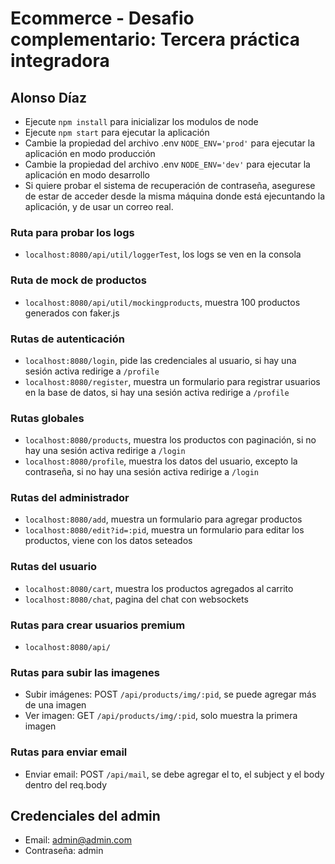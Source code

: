 # Ecommerce - Desafio complementario: Tercera práctica integradora

## Alonso Díaz

- Ejecute `npm install` para inicializar los modulos de node
- Ejecute `npm start` para ejecutar la aplicación
- Cambie la propiedad del archivo .env `NODE_ENV='prod'` para ejecutar la aplicación en modo producción
- Cambie la propiedad del archivo .env `NODE_ENV='dev'` para ejecutar la aplicación en modo desarrollo
- Si quiere probar el sistema de recuperación de contraseña, asegurese de estar de acceder desde la misma máquina donde está ejecuntando la aplicación, y de usar un correo real.

### Ruta para probar los logs

- `localhost:8080/api/util/loggerTest`, los logs se ven en la consola

### Ruta de mock de productos

- `localhost:8080/api/util/mockingproducts`, muestra 100 productos generados con faker.js

### Rutas de autenticación

- `localhost:8080/login`, pide las credenciales al usuario, si hay una sesión activa redirige a `/profile`
- `localhost:8080/register`, muestra un formulario para registrar usuarios en la base de datos, si hay una sesión activa redirige a `/profile`

### Rutas globales

- `localhost:8080/products`, muestra los productos con paginación, si no hay una sesión activa redirige a `/login`
- `localhost:8080/profile`, muestra los datos del usuario, excepto la contraseña, si no hay una sesión activa redirige a `/login`

### Rutas del administrador

- `localhost:8080/add`, muestra un formulario para agregar productos
- `localhost:8080/edit?id=:pid`, muestra un formulario para editar los productos, viene con los datos seteados

### Rutas del usuario

- `localhost:8080/cart`, muestra los productos agregados al carrito
- `localhost:8080/chat`, pagina del chat con websockets

### Rutas para crear usuarios premium

- `localhost:8080/api/`

### Rutas para subir las imagenes

- Subir imágenes: POST `/api/products/img/:pid`, se puede agregar más de una imagen
- Ver imagen: GET `/api/products/img/:pid`, solo muestra la primera imagen

### Rutas para enviar email

- Enviar email: POST `/api/mail`, se debe agregar el to, el subject y el body dentro del req.body

## Credenciales del admin

- Email: admin@admin.com
- Contraseña: admin
